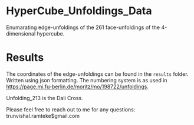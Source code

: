 # HyperCube_Unfoldings_Data
Enumarating edge-unfoldings of the 261 face-unfoldings of the 4-dimensional hypercube. 

# Results
The coordinates of the edge-unfoldings can be found in the ```results``` folder. Written using json formatting.
The numbering system is as used in https://page.mi.fu-berlin.de/moritz/mo/198722/unfoldings.

Unfolding_213 is the Dali Cross.

Please feel free to reach out to me for any questions: trunvishal.ramteke$gmail.com 
